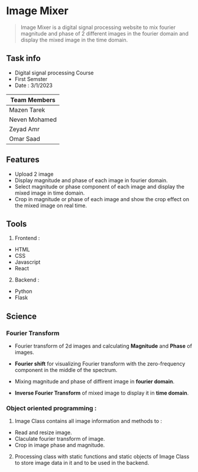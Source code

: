 # Image Mixer 

> Image Mixer is a digital signal processing website to mix fourier magnitude and phase of 2 different images in the fourier domain and display the mixed image in the time domain.

## Task info
- Digital signal processing Course
- First Semster
- Date : 3/1/2023

|Team Members|
|----------|
|Mazen Tarek|
|Neven Mohamed|
|Zeyad Amr| 
|Omar Saad|  

## Features
- Upload 2 image
- Display magnitude and phase of each image in fourier domain.
- Select magnitude or phase component of each image and display the mixed image in time domain.
- Crop in magnitude or phase of each image and show the crop effect on the mixed image on real time.

## Tools

1. Frontend :
* HTML 
* CSS 
* Javascript
* React

2. Backend :
* Python
* Flask

## Science
### Fourier Transform 
- Fourier transform of 2d images and calculating **Magnitude** and **Phase** of images.

- **Fourier shift** for visualizing Fourier transform with the zero-frequency component in the middle of the spectrum.

- Mixing magnitude and phase of diffirent image in **fourier domain**.

- **Inverse Fourier Transform** of mixed image to display it in **time domain**.

### Object oriented programming :

1. Image Class contains all image information and methods to :
- Read and resize image.
- Claculate fourier transform of image.
- Crop in image phase and magnitude.

2. Processing class with static functions and static objects of Image Class to store image data in it and to be used in the backend.